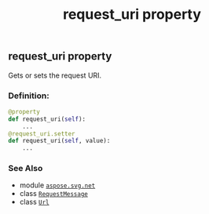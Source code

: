 ﻿---
title: request_uri property
second_title: Aspose.SVG for Python via .NET API References
description: 
type: docs
weight: 70
url: /python-net/aspose.svg.net/requestmessage/request_uri/
is_root: false
---

## request_uri property


Gets or sets the request URI.
### Definition:
```python
@property
def request_uri(self):
    ...
@request_uri.setter
def request_uri(self, value):
    ...
```

### See Also
* module [`aspose.svg.net`](../../)
* class [`RequestMessage`](/svg/python-net/aspose.svg.net/requestmessage)
* class [`Url`](/svg/python-net/aspose.svg/url)
